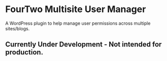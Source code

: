 # FourTwo Multisite User Manager
A WordPress plugin to help manage user permissions across multiple sites/blogs.

## Currently Under Development - Not intended for production.
